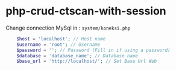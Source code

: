 # php-crud-ctscan-with-session

Change connection MySql in :
`system/koneksi.php`

```php
    $host = 'localhost'; // Host name
    $username = 'root'; // Username
    $password = ''; // Password (Fill in if using a password)
    $database = 'database_name'; // Database name
    $base_url = 'http://localhost/'; // Set Base Url Web
```